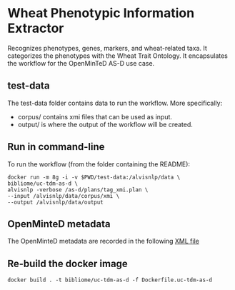 # Wheat Phenotypic Information Extractor

Recognizes phenotypes, genes, markers, and wheat-related taxa. It categorizes the phenotypes with the Wheat Trait Ontology. It encapsulates the workflow for the OpenMinTeD AS-D use case.

## test-data
The test-data folder contains data to run the workflow. More specifically:
* corpus/ contains xmi files that can be used as input.
* output/ is where the output of the workflow will be created.

## Run in command-line

To run the workflow (from the folder containing the README):


<!---```
docker run -i --rm -v $PWD/test-data:/alvisnlp/data -a stderr \
bibliome/uc-tdm-as-d \
alvisnlp org.bibliome.alvisnlp.modules.uc-tmd-as-d \
--input /alvisnlp/data/corpus/test.xml \
--output /alvisnlp/data/output
```
--->

```
docker run -m 8g -i -v $PWD/test-data:/alvisnlp/data \
bibliome/uc-tdm-as-d \
alvisnlp -verbose /as-d/plans/tag_xmi.plan \
--input /alvisnlp/data/corpus/xmi \
--output /alvisnlp/data/output
```


<!--- ```docker run -i --rm -v $PWD/test-data/:/as-d/data ldeleger/uc-tdm-as-d-docker alvisnlp -J "-Xmx30g" -entity inputfile /as-d/data/corpus/test.txt -entity outdir /as-d/data/output plans/tag_WoS_abstracts.plan``` --->

## OpenMinteD metadata

The OpenMinteD metadata are recorded in the following [XML file](wheat-phenotypic-information-extractor.xml)

## Re-build the docker image

```docker build . -t bibliome/uc-tdm-as-d -f Dockerfile.uc-tdm-as-d```
